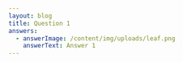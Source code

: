 ```yaml
---
layout: blog
title: Question 1
answers:
  - answerImage: /content/img/uploads/leaf.png
    answerText: Answer 1
---
```


